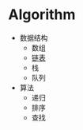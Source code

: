 # Algorithm

* 数据结构
    * 数组
    * [链表](https://github.com/luvsunlight/algorithm/tree/master/%E9%93%BE%E8%A1%A8)
    * 栈
    * 队列
* 算法
    * 递归
    * 排序
    * 查找